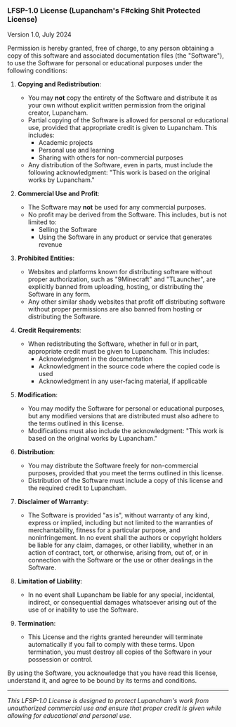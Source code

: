 ### LFSP-1.0 License (Lupancham's F#cking Shit Protected License)

Version 1.0, July 2024

Permission is hereby granted, free of charge, to any person obtaining a copy of this software and associated documentation files (the "Software"), to use the Software for personal or educational purposes under the following conditions:

1. **Copying and Redistribution**:
    - You may **not** copy the entirety of the Software and distribute it as your own without explicit written permission from the original creator, Lupancham.
    - Partial copying of the Software is allowed for personal or educational use, provided that appropriate credit is given to Lupancham. This includes:
        - Academic projects
        - Personal use and learning
        - Sharing with others for non-commercial purposes
    - Any distribution of the Software, even in parts, must include the following acknowledgment: "This work is based on the original works by Lupancham."

2. **Commercial Use and Profit**:
    - The Software may **not** be used for any commercial purposes.
    - No profit may be derived from the Software. This includes, but is not limited to:
        - Selling the Software
        - Using the Software in any product or service that generates revenue

3. **Prohibited Entities**:
    - Websites and platforms known for distributing software without proper authorization, such as "9Minecraft" and "TLauncher", are explicitly banned from uploading, hosting, or distributing the Software in any form.
    - Any other similar shady websites that profit off distributing software without proper permissions are also banned from hosting or distributing the Software.

4. **Credit Requirements**:
    - When redistributing the Software, whether in full or in part, appropriate credit must be given to Lupancham. This includes:
        - Acknowledgment in the documentation
        - Acknowledgment in the source code where the copied code is used
        - Acknowledgment in any user-facing material, if applicable

5. **Modification**:
    - You may modify the Software for personal or educational purposes, but any modified versions that are distributed must also adhere to the terms outlined in this license.
    - Modifications must also include the acknowledgment: "This work is based on the original works by Lupancham."

6. **Distribution**:
    - You may distribute the Software freely for non-commercial purposes, provided that you meet the terms outlined in this license.
    - Distribution of the Software must include a copy of this license and the required credit to Lupancham.

7. **Disclaimer of Warranty**:
    - The Software is provided "as is", without warranty of any kind, express or implied, including but not limited to the warranties of merchantability, fitness for a particular purpose, and noninfringement. In no event shall the authors or copyright holders be liable for any claim, damages, or other liability, whether in an action of contract, tort, or otherwise, arising from, out of, or in connection with the Software or the use or other dealings in the Software.

8. **Limitation of Liability**:
    - In no event shall Lupancham be liable for any special, incidental, indirect, or consequential damages whatsoever arising out of the use of or inability to use the Software.

9. **Termination**:
    - This License and the rights granted hereunder will terminate automatically if you fail to comply with these terms. Upon termination, you must destroy all copies of the Software in your possession or control.

By using the Software, you acknowledge that you have read this license, understand it, and agree to be bound by its terms and conditions.

---

*This LFSP-1.0 License is designed to protect Lupancham's work from unauthorized commercial use and ensure that proper credit is given while allowing for educational and personal use.*